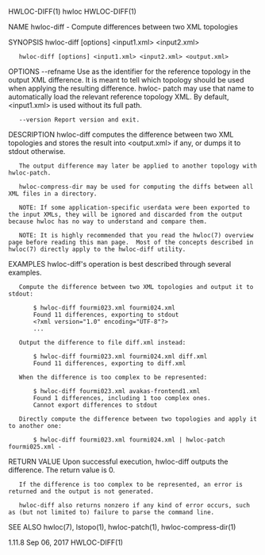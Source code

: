 HWLOC-DIFF(1)                                                                                       hwloc                                                                                       HWLOC-DIFF(1)



NAME
       hwloc-diff - Compute differences between two XML topologies

SYNOPSIS
       hwloc-diff [options] <input1.xml> <input2.xml>

       hwloc-diff [options] <input1.xml> <input2.xml> <output.xml>

OPTIONS
       --refname <name>
                 Use  <name>  as  the  identifier for the reference topology in the output XML difference.  It is meant to tell which topology should be used when applying the resulting difference.  hwloc-
                 patch may use that name to automatically load the relevant reference topology XML.  By default, <input1.xml> is used without its full path.

       --version Report version and exit.

DESCRIPTION
       hwloc-diff computes the difference between two XML topologies and stores the result into <output.xml> if any, or dumps it to stdout otherwise.

       The output difference may later be applied to another topology with hwloc-patch.

       hwloc-compress-dir may be used for computing the diffs between all XML files in a directory.

       NOTE: If some application-specific userdata were been exported to the input XMLs, they will be ignored and discarded from the output because hwloc has no way to understand and compare them.

       NOTE: It is highly recommended that you read the hwloc(7) overview page before reading this man page.  Most of the concepts described in hwloc(7) directly apply to the hwloc-diff utility.

EXAMPLES
       hwloc-diff's operation is best described through several examples.

       Compute the difference between two XML topologies and output it to stdout:

           $ hwloc-diff fourmi023.xml fourmi024.xml
           Found 11 differences, exporting to stdout
           <?xml version="1.0" encoding="UTF-8"?>
           ...

       Output the difference to file diff.xml instead:

           $ hwloc-diff fourmi023.xml fourmi024.xml diff.xml
           Found 11 differences, exporting to diff.xml

       When the difference is too complex to be represented:

           $ hwloc-diff fourmi023.xml avakas-frontend1.xml
           Found 1 differences, including 1 too complex ones.
           Cannot export differences to stdout

       Directly compute the difference between two topologies and apply it to another one:

           $ hwloc-diff fourmi023.xml fourmi024.xml | hwloc-patch fourmi025.xml -


RETURN VALUE
       Upon successful execution, hwloc-diff outputs the difference.  The return value is 0.

       If the difference is too complex to be represented, an error is returned and the output is not generated.

       hwloc-diff also returns nonzero if any kind of error occurs, such as (but not limited to) failure to parse the command line.

SEE ALSO
       hwloc(7), lstopo(1), hwloc-patch(1), hwloc-compress-dir(1)




1.11.8                                                                                           Sep 06, 2017                                                                                   HWLOC-DIFF(1)
